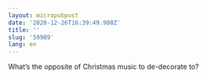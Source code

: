```yaml
---
layout: micropubpost
date: '2020-12-26T16:39:49.988Z'
title: ''
slug: '59989'
lang: en
---
```

What’s the opposite of Christmas music to de-decorate to? 
